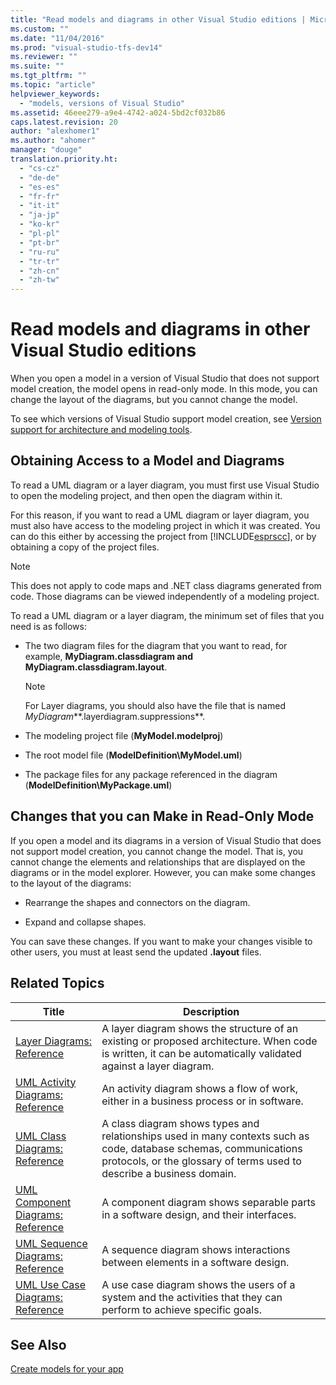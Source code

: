 ```yaml
---
title: "Read models and diagrams in other Visual Studio editions | Microsoft Docs"
ms.custom: ""
ms.date: "11/04/2016"
ms.prod: "visual-studio-tfs-dev14"
ms.reviewer: ""
ms.suite: ""
ms.tgt_pltfrm: ""
ms.topic: "article"
helpviewer_keywords: 
  - "models, versions of Visual Studio"
ms.assetid: 46eee279-a9e4-4742-a024-5bd2cf032b86
caps.latest.revision: 20
author: "alexhomer1"
ms.author: "ahomer"
manager: "douge"
translation.priority.ht: 
  - "cs-cz"
  - "de-de"
  - "es-es"
  - "fr-fr"
  - "it-it"
  - "ja-jp"
  - "ko-kr"
  - "pl-pl"
  - "pt-br"
  - "ru-ru"
  - "tr-tr"
  - "zh-cn"
  - "zh-tw"
---
```

# Read models and diagrams in other Visual Studio editions
When you open a model in a version of Visual Studio that does not support model creation, the model opens in read-only mode. In this mode, you can change the layout of the diagrams, but you cannot change the model.  
  
 To see which versions of Visual Studio support model creation, see [Version support for architecture and modeling tools](../modeling/what-s-new-for-design-in-visual-studio.md#VersionSupport).  
  
## Obtaining Access to a Model and Diagrams  
 To read a UML diagram or a layer diagram, you must first use Visual Studio to open the modeling project, and then open the diagram within it.  
  
 For this reason, if you want to read a UML diagram or layer diagram, you must also have access to the modeling project in which it was created. You can do this either by accessing the project from [!INCLUDE[esprscc](../code-quality/includes/esprscc_md.md)], or by obtaining a copy of the project files.  
  
> [!NOTE]
>  This does not apply to code maps and .NET class diagrams generated from code. Those diagrams can be viewed independently of a modeling project.  
  
 To read a UML diagram or a layer diagram, the minimum set of files that you need is as follows:  
  
-   The two diagram files for the diagram that you want to read, for example, **MyDiagram.classdiagram and MyDiagram.classdiagram.layout**.  
  
    > [!NOTE]
    >  For Layer diagrams, you should also have the file that is named *MyDiagram***.layerdiagram.suppressions**.  
  
-   The modeling project file (**MyModel.modelproj**)  
  
-   The root model file (**ModelDefinition\MyModel.uml**)  
  
-   The package files for any package referenced in the diagram (**ModelDefinition\MyPackage.uml**)  
  
## Changes that you can Make in Read-Only Mode  
 If you open a model and its diagrams in a version of Visual Studio that does not support model creation, you cannot change the model. That is, you cannot change the elements and relationships that are displayed on the diagrams or in the model explorer. However, you can make some changes to the layout of the diagrams:  
  
-   Rearrange the shapes and connectors on the diagram.  
  
-   Expand and collapse shapes.  
  
 You can save these changes. If you want to make your changes visible to other users, you must at least send the updated **.layout** files.  
  
##  <a name="RelatedTopics"></a> Related Topics  
  
|Title|Description|  
|-----------|-----------------|  
|[Layer Diagrams: Reference](../modeling/layer-diagrams-reference.md)|A layer diagram shows the structure of an existing or proposed architecture. When code is written, it can be automatically validated against a layer diagram.|  
|[UML Activity Diagrams: Reference](../modeling/uml-activity-diagrams-reference.md)|An activity diagram shows a flow of work, either in a business process or in software.|  
|[UML Class Diagrams: Reference](../modeling/uml-class-diagrams-reference.md)|A class diagram shows types and relationships used in many contexts such as code, database schemas, communications protocols, or the glossary of terms used to describe a business domain.|  
|[UML Component Diagrams: Reference](../modeling/uml-component-diagrams-reference.md)|A component diagram shows separable parts in a software design, and their interfaces.|  
|[UML Sequence Diagrams: Reference](../modeling/uml-sequence-diagrams-reference.md)|A sequence diagram shows interactions between elements in a software design.|  
|[UML Use Case Diagrams: Reference](../modeling/uml-use-case-diagrams-reference.md)|A use case diagram shows the users of a system and the activities that they can perform to achieve specific goals.|  
  
## See Also  
 [Create models for your app](../modeling/create-models-for-your-app.md)